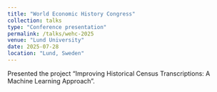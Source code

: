 ```yaml
---
title: "World Economic History Congress"
collection: talks
type: "Conference presentation"
permalink: /talks/wehc-2025
venue: "Lund University"
date: 2025-07-28
location: "Lund, Sweden"
---
```


Presented the project “Improving Historical Census Transcriptions: A Machine Learning Approach”.

